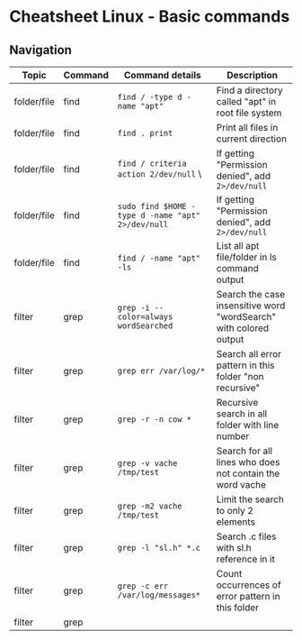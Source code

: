 # Cheatsheet Linux - Basic commands

## Navigation

| Topic       | Command | Command details                                   | Description                                                       |
|-------------|---------|---------------------------------------------------|-------------------------------------------------------------------|
| folder/file | find    | `find / -type d -name "apt"`                      | Find a directory called "apt" in root file system                 |
| folder/file | find    | `find . print`                                    | Print all files in current direction                              |
| folder/file | find    | `find / criteria action 2/dev/null` \             | If getting "Permission denied", add `2>/dev/null`                 |
| folder/file | find    | `sudo find $HOME -type d -name "apt" 2>/dev/null` | If getting "Permission denied", add `2>/dev/null`                 |
| folder/file | find    | `find / -name "apt" -ls`                          | List all apt file/folder in ls command output                     |
| filter      | grep    | `grep -i --color=always wordSearched`             | Search the case insensitive word "wordSearch" with colored output |
| filter      | grep    | `grep err /var/log/*`                             | Search all error pattern in this folder "non recursive"           |
| filter      | grep    | `grep -r -n cow *`                                | Recursive search in all folder with line number                   |
| filter      | grep    | `grep -v vache /tmp/test `                        | Search for all lines who does not contain the word vache          |
| filter      | grep    | `grep -m2 vache /tmp/test`                        | Limit the search to only 2 elements                               |
| filter      | grep    | `grep -l "sl.h" *.c`                              | Search .c files with sl.h reference in it                         |
| filter      | grep    | `grep -c err /var/log/messages*`                  | Count occurrences of error pattern in this folder                 |
| filter      | grep    |                                                   |                                                                   |
